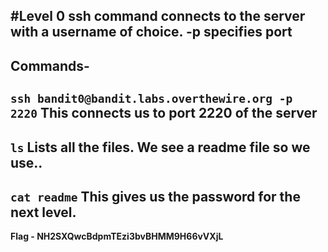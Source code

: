 #Level 0
ssh command connects to the server with a username of choice.
-p specifies port
---
Commands-
---
`ssh bandit0@bandit.labs.overthewire.org -p 2220`
This connects us to port 2220 of the server
---
`ls`
Lists all the files. We see a readme file so we use..
---
`cat readme`
This gives us the password for the next level.
---
**Flag - NH2SXQwcBdpmTEzi3bvBHMM9H66vVXjL**